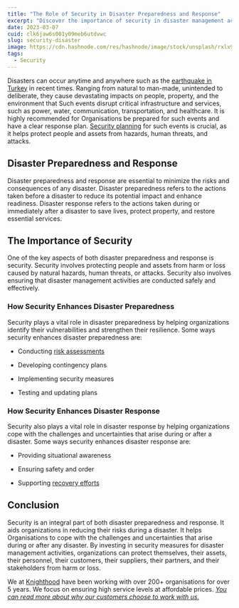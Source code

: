```yaml
---
title: "The Role of Security in Disaster Preparedness and Response"
excerpt: "Discover the importance of security in disaster management activities and how it enhances both preparedness and response efforts."
date: 2023-03-07
cuid: clk6jaw6s001y09meb6utdvwc
slug: security-disaster
image: https://cdn.hashnode.com/res/hashnode/image/stock/unsplash/rxlx9Yi0298/upload/9606fcbf978cd6f4d131c81aa6494275.jpeg
tags:
  - Security
---
```


Disasters can occur anytime and anywhere such as the [earthquake in Turkey](https://en.wikipedia.org/wiki/2023_Turkey%E2%80%93Syria_earthquake) in recent times. Ranging from natural to man-made, unintended to deliberate, they cause devastating impacts on people, property, and the environment that
Such events disrupt critical infrastructure and services, such as power, water, communication, transportation, and healthcare. It is highly recommended for Organisations be prepared for such events and have a clear response plan. [Security planning](https://knighthood.co/security/planning/strategy) for such events is crucial, as it helps protect people and assets from hazards, human threats, and attacks.

## Disaster Preparedness and Response[​](http://localhost:3000/blog/security/security-disaster#disaster-preparedness-and-response)

Disaster preparedness and response are essential to minimize the risks and consequences of any disaster. Disaster preparedness refers to the actions taken before a disaster to reduce its potential impact and enhance readiness. Disaster response refers to the actions taken during or immediately after a disaster to save lives, protect property, and restore essential services.

## The Importance of Security[​](http://localhost:3000/blog/security/security-disaster#the-importance-of-security)

One of the key aspects of both disaster preparedness and response is security. Security involves protecting people and assets from harm or loss caused by natural hazards, human threats, or attacks. Security also involves ensuring that disaster management activities are conducted safely and effectively.

### How Security Enhances Disaster Preparedness[​](http://localhost:3000/blog/security/security-disaster#how-security-enhances-disaster-preparedness)

Security plays a vital role in disaster preparedness by helping organizations identify their vulnerabilities and strengthen their resilience. Some ways security enhances disaster preparedness are:

* Conducting [risk assessments](http://knighthood.co/security/planning/risk)
    
* Developing contingency plans
    
* Implementing security measures
    
* Testing and updating plans
    

### How Security Enhances Disaster Response[​](http://localhost:3000/blog/security/security-disaster#how-security-enhances-disaster-response)

Security also plays a vital role in disaster response by helping organizations cope with the challenges and uncertainties that arise during or after a disaster. Some ways security enhances disaster response are:

* Providing situational awareness
    
* Ensuring safety and order
    
* Supporting [recovery efforts](http://knighthood.co/services/Security/iss/emergency)
    

## Conclusion[​](http://localhost:3000/blog/security/security-disaster#conclusion)

Security is an integral part of both disaster preparedness and response. It aids organizations in reducing their risks during a disaster. It helps Organisations to cope with the challenges and uncertainties that arise during or after any disaster. By investing in security measures for disaster management activities, organizations can protect themselves, their assets, their personnel, their customers, their suppliers, their partners, and their stakeholders from harm or loss.

We at [Knighthood](http://knighthood.co) have been working with over 200+ organisations for over 5 years. We focus on ensuring high service levels at affordable prices. [*You can read more about why our customers choose to work with us.*](http://knighthood.co/whyus)
